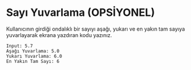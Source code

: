 # Sayı Yuvarlama (OPSİYONEL)
Kullanıcının girdiği ondalıklı bir sayıyı aşağı, yukarı ve en yakın tam sayıya yuvarlayarak ekrana yazdıran kodu yazınız.

    Input: 5.7
    Aşağı Yuvarlama: 5.0
    Yukarı Yuvarlama: 6.0
    En Yakın Tam Sayı: 6